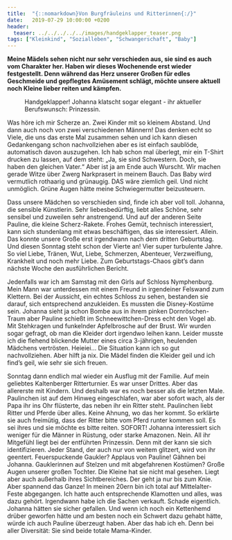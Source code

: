 ```yaml
---
title:  "{::nomarkdown}Von Burgfräuleins und Ritterinnen{:/}"
date:   2019-07-29 10:00:00 +0200
header:
  teaser: ../../../../../images/handgeklapper_teaser.png
tags: ["Kleinkind", "Sozialleben", "Schwangerschaft", "Baby"]
---
```


**Meine Mädels sehen nicht nur sehr verschieden aus, sie sind es auch vom Charakter her. Haben wir dieses Wochenende erst wieder festgestellt. Denn während das Herz unserer Großen für edles Geschmeide und gepflegtes Amüsement schlägt, möchte unsere aktuell noch Kleine lieber reiten und kämpfen.**

<figure>
  <img src="../../../../../images/handgeklapper.png" alt="">
  <figcaption>Handgeklapper! Johanna klatscht sogar elegant - ihr aktueller Berufswunsch: Prinzessin.</figcaption>
</figure>

Was höre ich mir Scherze an. Zwei Kinder mit so kleinem Abstand. Und dann auch noch von zwei verschiedenen Männern! Das denken echt so Viele, die uns das erste Mal zusammen sehen und ich kann diesen Gedankengang schon nachvollziehen aber es ist einfach saublöde, automatisch davon auszugehen. Ich hab schon mal überlegt, mir ein T-Shirt drucken zu lassen, auf dem steht: „Ja, sie sind Schwestern. Doch, sie haben den gleichen Vater.“ Aber ist ja am Ende auch Wurscht. Wir machen gerade Witze über Zwerg Narkprasert in meinem Bauch. Das Baby wird vermutlich rothaarig und grünaugig. DAS wäre ziemlich geil. Und nicht unmöglich. Grüne Augen hätte meine Schwiegermutter beizusteuern. 

Dass unsere Mädchen so verschieden sind, finde ich aber voll toll. Johanna, die sensible Künstlerin. Sehr liebesbedürftig, liebt alles Schöne, sehr sensibel und zuweilen sehr anstrengend. Und auf der anderen Seite Pauline, die kleine Scherz-Rakete. Frohes Gemüt, technisch interessiert, kann sich stundenlang mit etwas beschäftigen, das sie interessiert. Allein. Das konnte unsere Große erst irgendwann nach dem dritten Geburtstag. Und diesen Sonntag steht schon der Vierte an! Vier super turbulente Jahre. So viel Liebe, Tränen, Wut, Liebe, Schmerzen, Abenteuer, Verzweiflung, Krankheit und noch mehr Liebe. Zum Geburtstags-Chaos gibt’s dann nächste Woche den ausführlichen Bericht. 

Jedenfalls war ich am Samstag mit den Girls auf Schloss Nymphenburg. Mein Mann war unterdessen mit einem Freund in irgendeiner Felswand zum Klettern. Bei der Aussicht, ein echtes Schloss zu sehen, bestanden sie darauf, sich entsprechend anzukleiden. Es mussten die Disney-Kostüme sein. Johanna sieht ja schon Bombe aus in ihrem pinken Dornröschen-Traum aber Pauline schießt im Schneewittchen-Dress echt den Vogel ab. Mit Stehkragen und funkelnder Apfelbrosche auf der Brust. Wir wurden sogar gefragt, ob man die Kleider dort irgendwo leihen kann. Leider musste ich die flehend blickende Mutter eines circa 3-jährigen, heulenden Mädchens vertrösten. Heieiei… Die Situation kann ich so gut nachvollziehen. Aber hilft ja nix. Die Mädel finden die Kleider geil und ich find’s geil, wie sehr sie sich freuen.

Sonntag dann endlich mal wieder ein Ausflug mit der Familie. Auf mein geliebtes Kaltenberger Ritterturnier. Es war unser Drittes. Aber das allererste mit Kindern. Und deshalb war es noch besser als die letzten Male. Paulinchen ist auf dem Hinweg eingeschlafen, war aber sofort wach, als der Papa ihr ins Ohr flüsterte, das neben ihr ein Ritter steht. Paulinchen liebt Ritter und Pferde über alles. Keine Ahnung, wo das her kommt. So erklärte sie auch freimütig, dass der Ritter bitte vom Pferd runter kommen soll. Es sei ihres und sie möchte es bitte reiten. SOFORT! Johanna interessiert sich weniger für die Männer in Rüstung, oder starke Amazonen. Nein. All ihr Mitgefühl liegt bei der entführten Prinzessin. Denn mit der kann sie sich identifizieren. Jeder Stand, der auch nur von weitem glitzert, wird von ihr geentert. Feuerspuckende Gaukler? Applaus von Pauline! Gähnen bei Johanna. Gauklerinnen auf Stelzen und mit abgefahrenen Kostümen? Große Augen unserer großen Tochter. Die Kleine hat sie nicht mal gesehen. Liegt aber auch außerhalb ihres Sichtbereiches. Der geht ja nur bis zum Knie. Aber spannend das Ganze! In meinen 20ern bin ich total auf Mittelalter-Feste abgegangen. Ich hatte auch entsprechende Klamotten und alles, was dazu gehört. Irgendwann habe ich die Sachen verkauft. Schade eigentlich. Johanna hätten sie sicher gefallen. Und wenn ich noch ein Kettenhemd drüber geworfen hätte und am besten noch ein Schwert dazu gehabt hätte, würde ich auch Pauline überzeugt haben. Aber das hab ich eh. Denn bei aller Diversität: Sie sind beide totale Mama-Kinder.  



  











 















 












   






































